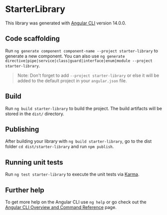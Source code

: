 # StarterLibrary

This library was generated with [Angular CLI](https://github.com/angular/angular-cli) version 14.0.0.

## Code scaffolding

Run `ng generate component component-name --project starter-library` to generate a new component. You can also use `ng generate directive|pipe|service|class|guard|interface|enum|module --project starter-library`.
> Note: Don't forget to add `--project starter-library` or else it will be added to the default project in your `angular.json` file. 

## Build

Run `ng build starter-library` to build the project. The build artifacts will be stored in the `dist/` directory.

## Publishing

After building your library with `ng build starter-library`, go to the dist folder `cd dist/starter-library` and run `npm publish`.

## Running unit tests

Run `ng test starter-library` to execute the unit tests via [Karma](https://karma-runner.github.io).

## Further help

To get more help on the Angular CLI use `ng help` or go check out the [Angular CLI Overview and Command Reference](https://angular.io/cli) page.

